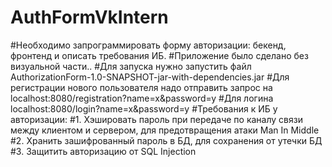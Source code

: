 # AuthFormVkIntern
#Необходимо запрограммировать форму авторизации: бекенд, фронтенд и описать требования ИБ.
#Приложение было сделано без визуальной части..
#Для запуска нужно запустить файл AuthorizationForm-1.0-SNAPSHOT-jar-with-dependencies.jar
#Для регистрации нового пользователя надо отправить запрос на localhost:8080/registration?name=x&password=y
#Для логина localhost:8080/login?name=x&password=y
#Требования к ИБ у авторизации: 
#1. Хэшировать пароль при передаче по каналу связи между клиентом и сервером, для предотвращения атаки Man In Middle
#2. Хранить зашифрованный пароль в БД, для сохранения от утечки БД
#3. Защитить авторизацию от SQL Injection
